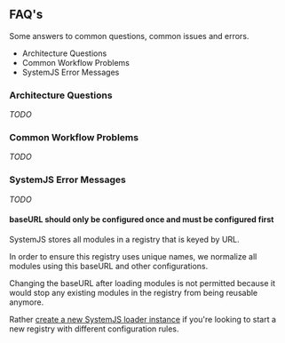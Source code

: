 ## FAQ's

Some answers to common questions, common issues and errors.

* Architecture Questions
* Common Workflow Problems
* SystemJS Error Messages

### Architecture Questions

_TODO_

### Common Workflow Problems

_TODO_

### SystemJS Error Messages

_TODO_

#### baseURL should only be configured once and must be configured first

SystemJS stores all modules in a registry that is keyed by URL.

In order to ensure this registry uses unique names, we normalize all modules using this baseURL and other configurations.

Changing the baseURL after loading modules is not permitted because it would stop any existing modules in the registry from being reusable anymore.

Rather [create a new SystemJS loader instance](system-api.md#systemconstructor) if you're looking to start a new registry with different configuration rules.